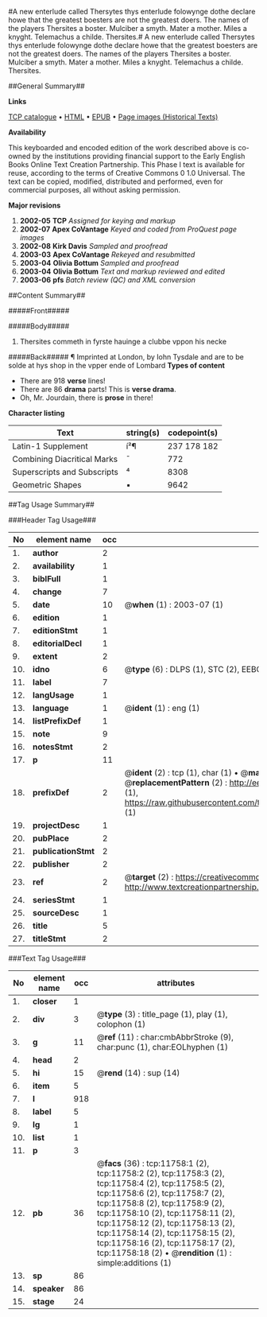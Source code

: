 #A new enterlude called Thersytes thys enterlude folowynge dothe declare howe that the greatest boesters are not the greatest doers. The names of the players Thersites a boster. Mulciber a smyth. Mater a mother. Miles a knyght. Telemachus a childe. Thersites.#
A new enterlude called Thersytes thys enterlude folowynge dothe declare howe that the greatest boesters are not the greatest doers. The names of the players Thersites a boster. Mulciber a smyth. Mater a mother. Miles a knyght. Telemachus a childe.
Thersites.

##General Summary##

**Links**

[TCP catalogue](http://www.ota.ox.ac.uk/tcp/)  • 
[HTML](http://tei.it.ox.ac.uk/tcp/Texts-HTML/free/A13/A13664.html)  • 
[EPUB](http://tei.it.ox.ac.uk/tcp/Texts-EPUB/free/A13/A13664.epub) • 
[Page images (Historical Texts)](https://data.historicaltexts.jisc.ac.uk/view?pubId=eebo-99846769e&pageId=eebo-99846769e-11758-1)

**Availability**

This keyboarded and encoded edition of the
	       work described above is co-owned by the institutions
	       providing financial support to the Early English Books
	       Online Text Creation Partnership. This Phase I text is
	       available for reuse, according to the terms of Creative
	       Commons 0 1.0 Universal. The text can be copied,
	       modified, distributed and performed, even for
	       commercial purposes, all without asking permission.

**Major revisions**

1. __2002-05__ __TCP__ *Assigned for keying and markup*
1. __2002-07__ __Apex CoVantage__ *Keyed and coded from ProQuest page images*
1. __2002-08__ __Kirk Davis__ *Sampled and proofread*
1. __2003-03__ __Apex CoVantage__ *Rekeyed and resubmitted*
1. __2003-04__ __Olivia Bottum__ *Sampled and proofread*
1. __2003-04__ __Olivia Bottum__ *Text and markup reviewed and edited*
1. __2003-06__ __pfs__ *Batch review (QC) and XML conversion*

##Content Summary##

#####Front#####

#####Body#####

1. Thersites commeth in fyrste hauinge a clubbe vppon his necke

#####Back#####
¶ Imprinted at London, by Iohn Tysdale and are to be solde at hys shop in the vpper ende of Lombard 
**Types of content**

  * There are 918 **verse** lines!
  * There are 86 **drama** parts! This is **verse drama**.
  * Oh, Mr. Jourdain, there is **prose** in there!

**Character listing**


|Text|string(s)|codepoint(s)|
|---|---|---|
|Latin-1 Supplement|í²¶|237 178 182|
|Combining             Diacritical Marks|̄|772|
|Superscripts             and Subscripts|⁴|8308|
|Geometric Shapes|▪|9642|

##Tag Usage Summary##

###Header Tag Usage###

|No|element name|occ|attributes|
|---|---|---|---|
|1.|__author__|2||
|2.|__availability__|1||
|3.|__biblFull__|1||
|4.|__change__|7||
|5.|__date__|10| @__when__ (1) : 2003-07 (1)|
|6.|__edition__|1||
|7.|__editionStmt__|1||
|8.|__editorialDecl__|1||
|9.|__extent__|2||
|10.|__idno__|6| @__type__ (6) : DLPS (1), STC (2), EEBO-CITATION (1), PROQUEST (1), VID (1)|
|11.|__label__|7||
|12.|__langUsage__|1||
|13.|__language__|1| @__ident__ (1) : eng (1)|
|14.|__listPrefixDef__|1||
|15.|__note__|9||
|16.|__notesStmt__|2||
|17.|__p__|11||
|18.|__prefixDef__|2| @__ident__ (2) : tcp (1), char (1)  •  @__matchPattern__ (2) : ([0-9\-]+):([0-9IVX]+) (1), (.+) (1)  •  @__replacementPattern__ (2) : http://eebo.chadwyck.com/downloadtiff?vid=$1&page=$2 (1), https://raw.githubusercontent.com/textcreationpartnership/Texts/master/tcpchars.xml#$1 (1)|
|19.|__projectDesc__|1||
|20.|__pubPlace__|2||
|21.|__publicationStmt__|2||
|22.|__publisher__|2||
|23.|__ref__|2| @__target__ (2) : https://creativecommons.org/publicdomain/zero/1.0/ (1), http://www.textcreationpartnership.org/docs/. (1)|
|24.|__seriesStmt__|1||
|25.|__sourceDesc__|1||
|26.|__title__|5||
|27.|__titleStmt__|2||


###Text Tag Usage###

|No|element name|occ|attributes|
|---|---|---|---|
|1.|__closer__|1||
|2.|__div__|3| @__type__ (3) : title_page (1), play (1), colophon (1)|
|3.|__g__|11| @__ref__ (11) : char:cmbAbbrStroke (9), char:punc (1), char:EOLhyphen (1)|
|4.|__head__|2||
|5.|__hi__|15| @__rend__ (14) : sup (14)|
|6.|__item__|5||
|7.|__l__|918||
|8.|__label__|5||
|9.|__lg__|1||
|10.|__list__|1||
|11.|__p__|3||
|12.|__pb__|36| @__facs__ (36) : tcp:11758:1 (2), tcp:11758:2 (2), tcp:11758:3 (2), tcp:11758:4 (2), tcp:11758:5 (2), tcp:11758:6 (2), tcp:11758:7 (2), tcp:11758:8 (2), tcp:11758:9 (2), tcp:11758:10 (2), tcp:11758:11 (2), tcp:11758:12 (2), tcp:11758:13 (2), tcp:11758:14 (2), tcp:11758:15 (2), tcp:11758:16 (2), tcp:11758:17 (2), tcp:11758:18 (2)  •  @__rendition__ (1) : simple:additions (1)|
|13.|__sp__|86||
|14.|__speaker__|86||
|15.|__stage__|24||
